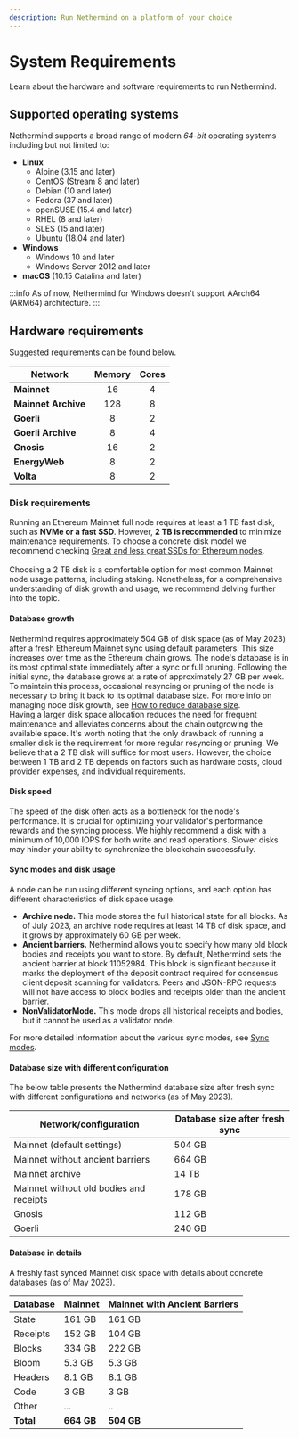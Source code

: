 ```yaml
---
description: Run Nethermind on a platform of your choice
---
```


# System Requirements

Learn about the hardware and software requirements to run Nethermind.&#x20;

## Supported operating systems

Nethermind supports a broad range of modern _64-bit_ operating systems including but not limited to:

* **Linux**
	* Alpine (3.15 and later)
	* CentOS (Stream 8 and later)
	* Debian (10 and later)
	* Fedora (37 and later)
	* openSUSE (15.4 and later)
	* RHEL (8 and later)
	* SLES (15 and later)
	* Ubuntu (18.04 and later)
* **Windows**
	* Windows 10 and later
	* Windows Server 2012 and later
* **macOS** (10.15 Catalina and later)

:::info
As of now, Nethermind for Windows doesn't support AArch64 (ARM64) architecture.
:::

## Hardware requirements

Suggested requirements can be found below.

| Network             | Memory | Cores |
|---------------------|:------:|:-----:|
| **Mainnet**         |   16   |   4   |
| **Mainnet Archive** |  128   |   8   |
| **Goerli**          |   8    |   2   |
| **Goerli Archive**  |   8    |   4   |
| **Gnosis**          |   16   |   2   |
| **EnergyWeb**       |   8    |   2   |
| **Volta**           |   8    |   2   |

### Disk requirements

Running an Ethereum Mainnet full node requires at least a 1 TB fast disk, such as **NVMe or a fast SSD**. However, **2
TB is recommended** to minimize maintenance requirements. To choose a concrete disk model we recommend
checking [Great and less great SSDs for Ethereum nodes](https://gist.github.com/yorickdowne/f3a3e79a573bf35767cd002cc977b038#the-good).\
\
Choosing a 2 TB disk is a comfortable option for most common Mainnet node usage patterns, including staking.
Nonetheless, for a comprehensive understanding of disk growth and usage, we recommend delving further into the topic.

#### Database growth

Nethermind requires approximately 504 GB of disk space (as of May 2023) after a fresh Ethereum Mainnet sync using
default parameters. This size increases over time as the Ethereum chain grows. The node's database is in its most
optimal state immediately after a sync or full pruning. Following the initial sync, the database grows at a rate of
approximately 27 GB per week. To maintain this process, occasional resyncing or pruning of the node is necessary to
bring it back to its optimal database size. For more info on managing node disk growth,
see [How to reduce database size](../02-fundamentals/08-how-to-reduce-database-size/README.md). \
Having a larger disk space allocation reduces the need for frequent maintenance and alleviates concerns about the chain
outgrowing the available space. It's worth noting that the only drawback of running a smaller disk is the requirement
for more regular resyncing or pruning. We believe that a 2 TB disk will suffice for most users. However, the choice
between 1 TB and 2 TB depends on factors such as hardware costs, cloud provider expenses, and individual requirements.

#### Disk speed

The speed of the disk often acts as a bottleneck for the node's performance. It is crucial for optimizing your
validator's performance rewards and the syncing process. We highly recommend a disk with a minimum of 10,000 IOPS for
both write and read operations. Slower disks may hinder your ability to synchronize the blockchain successfully.

#### Sync modes and disk usage

A node can be run using different syncing options, and each option has different characteristics of disk space usage.

* **Archive node.** This mode stores the full historical state for all blocks. As of July 2023, an archive node requires
  at least 14 TB of disk space, and it grows by approximately 60 GB per week.&#x20;
* **Ancient barriers.** Nethermind allows you to specify how many old block bodies and receipts you want to store. By
  default, Nethermind sets the ancient barrier at block 11052984. This block is significant because it marks the
  deployment of the deposit contract required for consensus client deposit scanning for validators. Peers and JSON-RPC
  requests will not have access to block bodies and receipts older than the ancient barrier.
* **NonValidatorMode.** This mode drops all historical receipts and bodies, but it cannot be used as a validator node.

For more detailed information about the various sync modes,
see [Sync modes](../02-fundamentals/03-sync-modes.md).

#### Database size with different configuration

The below table presents the Nethermind database size after fresh sync with different configurations and networks (as of
May 2023).

| Network/configuration                   | Database size after fresh sync |
|-----------------------------------------|--------------------------------|
| Mainnet (default settings)              | 504 GB                         |
| Mainnet without ancient barriers        | 664 GB                         |
| Mainnet archive                         | 14 TB                          |
| Mainnet without old bodies and receipts | 178 GB                         |
| Gnosis                                  | 112 GB                         |
| Goerli                                  | 240 GB                         |

#### Database in details

A freshly fast synced Mainnet disk space with details about concrete databases (as of May 2023).

| Database  | Mainnet    | Mainnet with Ancient Barriers |
|-----------|------------|-------------------------------|
| State     | 161 GB     | 161 GB                        |
| Receipts  | 152 GB     | 104 GB                        |
| Blocks    | 334 GB     | 222 GB                        |
| Bloom     | 5.3 GB     | 5.3 GB                        |
| Headers   | 8.1 GB     | 8.1 GB                        |
| Code      | 3 GB       | 3 GB                          |
| Other     | ...        | ..                            |
| **Total** | **664 GB** | **504 GB**                    |
